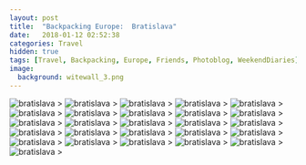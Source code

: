```yaml
---
layout: post
title:  "Backpacking Europe:  Bratislava"
date:   2018-01-12 02:52:38
categories: Travel
hidden: true
tags: [Travel, Backpacking, Europe, Friends, Photoblog, WeekendDiaries]
image:
  background: witewall_3.png
---
```

<img src="https://i.imgur.com/skEWmlr.jpg" alt="bratislava">
>

<img src="https://i.imgur.com/FsD09XO.jpg" alt="bratislava">
>

<img src="https://i.imgur.com/fJhXqpn.jpg" alt="bratislava">
>

<img src="https://i.imgur.com/18NGQZw.jpg" alt="bratislava">
>

<img src="https://i.imgur.com/oat4crg.jpg" alt="bratislava">
>

<img src="https://i.imgur.com/rFstiad.jpg" alt="bratislava">
>

<img src="https://i.imgur.com/296xXAj.jpg" alt="bratislava">
>

<img src="https://i.imgur.com/qSldeDV.jpg" alt="bratislava">
>

<img src="https://i.imgur.com/knusEFJ.jpg" alt="bratislava">
>

<img src="https://i.imgur.com/jCA23ZS.jpg" alt="bratislava">
>

<img src="https://i.imgur.com/EXkCPfN.jpg" alt="bratislava">
>


<img src="https://i.imgur.com/SdLBG1B.jpg" alt="bratislava">
>




<img src="https://i.imgur.com/xfMMKoQ.jpg" alt="bratislava">
>

<img src="https://i.imgur.com/BQH1ojn.jpg" alt="bratislava">
>

<img src="https://i.imgur.com/RMw3qFa.jpg" alt="bratislava">
>

<img src="https://i.imgur.com/3smOclG.jpg" alt="bratislava">
>

<img src="https://i.imgur.com/clE4Gcs.jpg" alt="bratislava">
>

<img src="https://i.imgur.com/a3hGqcS.jpg" alt="bratislava">
>


<img src="https://i.imgur.com/E2i4FHG.jpg" alt="bratislava">
>

<img src="https://i.imgur.com/QajkTGY.jpg" alt="bratislava">
>

<img src="https://i.imgur.com/bKyJ2Qm.jpg" alt="bratislava">
>




<img src="https://i.imgur.com/OtfW5Fn.jpg" alt="bratislava">
>


<img src="https://i.imgur.com/VEzQiYf.jpg" alt="bratislava">
>

<img src="https://i.imgur.com/RvfPgPo.jpg" alt="bratislava">
>

<img src="https://i.imgur.com/OHN19wV.jpg" alt="bratislava">
>

<img src="https://i.imgur.com/7WXI5av.jpg" alt="bratislava">
>

